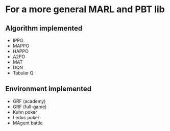 # For a more general MARL and PBT lib

## Algorithm implemented

- IPPO
- MAPPO
- HAPPO
- A2PO
- MAT
- DQN
- Tabular Q


## Environment implemented

- GRF (academy)
- GRF (full-game)
- Kuhn poker
- Leduc poker
- MAgent battle